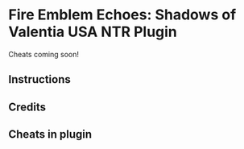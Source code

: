 # Fire Emblem Echoes: Shadows of Valentia USA NTR Plugin
Cheats coming soon!

## Instructions


## Credits


## Cheats in plugin

